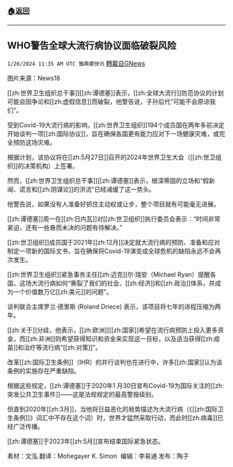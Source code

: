 ###  [:house:返回](README.md)
---


## WHO警告全球大流行病协议面临破裂风险
`1/26/2024 11:35 AM UTC 雅典娜快讯` [轉載自GNews](https://gnews.org/articles/2255851)

图片来源：News18

[[zh:世界卫生组织总干事]][[zh:谭德塞]]表示，[[zh:全球大流行]]防范协议的计划可能会因争论和[[zh:虚假信息]]而破裂，他警告说，子孙后代“可能不会原谅我们”。 

受到Covid-19大流行病的影响，[[zh:世界卫生组织]]194个成员国在两年多前决定开始谈判一项[[zh:国际协议]]，旨在确保各国更有能力应对下一场健康灾难，或完全预防这场灾难。

根据计划，该协议将在[[zh:5月27日]]召开的2024年世界卫生大会（[[zh:世卫组织]]的决策机构）上签署。

然而，[[zh:世界卫生组织总干事]][[zh:谭德塞]]表示，根深蒂固的立场和“假新闻、谎言和[[zh:阴谋论]]的洪流”已经减缓了这一势头。

他警告说，如果没有人准备好抓住主动权或让步，整个项目就有可能毫无进展。

[[zh:谭德塞]]周一在[[zh:日内瓦]]对[[zh:世卫组织]]执行委员会表示：“时间非常紧迫，还有一些悬而未决的问题有待解决。”

[[zh:世卫组织]]成员国于2021年[[zh:12月]]决定就大流行病的预防、准备和应对制定一项新的国际文书，旨在确保将Covid-19演变成全球危机的缺陷永远不会再次发生。

[[zh:世界卫生组织]]紧急事务主任[[zh:迈克]]尔·瑞安（Michael Ryan）提醒各国，这场大流行病如何“撕裂了我们的社会、[[zh:经济]]和[[zh:政治]]体系，并成为一个价值数万亿[[zh:美元]]的问题”。

谈判联合主席罗兰·德里斯 (Roland Driece) 表示，该项目将七年的进程压缩为两年。

[[zh:关于]]分歧，他表示，[[zh:欧洲]][[zh:国家]]希望在流行病预防上投入更多资金，而[[zh:非洲]]则希望获得知识和资金来实现这一目标，以及适当获得[[zh:疫苗]]和治疗等流行病“[[zh:对策]]”。

改革[[zh:国际卫生条例]]（IHR）的并行谈判也在进行中，许多[[zh:国家]]认为该条例的实施存在严重缺陷。

根据这些规定，[[zh:谭德塞]]于2020年1 月30日宣布Covid-19为国际关注的[[zh:突发公共卫生事件]]——这是法规规定的最高警报级别。

但直到2020年[[zh:3月]]，当他将日益恶化的局势描述为大流行病（《[[zh:国际卫生条例]]》词汇中不存在这个词）时，世界才猛然采取行动，而此时[[zh:病毒]]已经广泛传播。

[[zh:谭德塞]]于2023年[[zh:5月]]宣布结束国际紧急状态。

        
素材：文泓  翻译：Mohegayer K. Simon   编辑：李易通   发布：陶子

